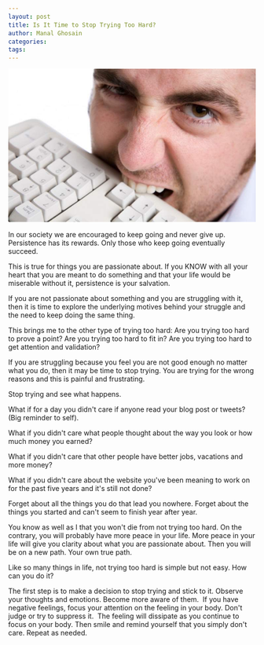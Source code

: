 ```yaml
---
layout: post
title: Is It Time to Stop Trying Too Hard?
author: Manal Ghosain
categories:
tags:
---
```


![Trying too hard](/images/trying-too-hard.jpg)

In our society we are encouraged to keep going and never give up. Persistence has its rewards. Only those who keep going eventually succeed. 

This is true for things you are passionate about. If you KNOW with all your heart that you are meant to do something and that your life would be miserable without it, persistence is your salvation.

If you are not passionate about something and you are struggling with it, then it is time to explore the underlying motives behind your struggle and the need to keep doing the same thing. 

This brings me to the other type of trying too hard: Are you trying too hard to prove a point? Are you trying too hard to fit in? Are you trying too hard to get attention and validation? 

If you are struggling because you feel you are not good enough no matter what you do, then it may be time to stop trying. You are trying for the wrong reasons and this is painful and frustrating.

Stop trying and see what happens. 

What if for a day you didn't care if anyone read your blog post or tweets? (Big reminder to self). 

What if you didn't care what people thought about the way you look or how much money you earned? 

What if you didn't care that other people have better jobs, vacations and more money? 

What if you didn't care about the website you've been meaning to work on for the past five years and it's still not done? 

Forget about all the things you do that lead you nowhere. Forget about the things you started and can't seem to finish year after year. 

You know as well as I that you won't die from not trying too hard. On the contrary, you will probably have more peace in your life. More peace in your life will give you clarity about what you are passionate about. Then you will be on a new path. Your own true path. 

Like so many things in life, not trying too hard is simple but not easy. How can you do it? 

The first step is to make a decision to stop trying and stick to it. Observe your thoughts and emotions. Become more aware of them.  If you have negative feelings, focus your attention on the feeling in your body. Don't judge or try to suppress it.  The feeling will dissipate as you continue to focus on your body. Then smile and remind yourself that you simply don't care. Repeat as needed.